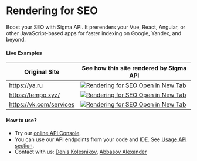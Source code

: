 # Rendering for SEO

Boost your SEO with Sigma API. 
It prerenders your Vue, React, Angular, or other JavaScript-based apps for faster indexing on Google, Yandex, and beyond.

#### Live Examples
| Original Site           | See how this site rendered by Sigma API                                                                                                                                                                   |
|-------------------------|-----------------------------------------------------------------------------------------------------------------------------------------------------------------------------------------------------------|
| https://ya.ru           | [![Rendering for SEO](/images/ya_ru.png "Rendering for SEO of https://ya.ru")  Open in New Tab](https://sigmaapi.com/v1/get?requestId=e1c89eed-c147-493d-b77e-bed3d31105f2&format=seo)                    |
| https://tempo.xyz/      | [![Rendering for SEO](/images/tempo_xyz.png "Rendering for SEO of https://tempo.xyz/") Open in New Tab](https://sigmaapi.com/v1/get?requestId=b9ef5867-93cc-4d6f-81cb-7d740740eca1&format=seo)            |
| https://vk.com/services | [![Rendering for SEO](/images/vk_com_services.png "Rendering for SEO of https://vk.com/services") Open in New Tab](https://sigmaapi.com/v1/get?requestId=6c17f36f-6fa3-4dfc-8cb3-9ea9eeada4d0&format=seo) |

#### How to use?
- Try our [online API Console](https://demo.sigmaapi.com/api/v1/).
- You can use our API endpoints from your code and IDE. See [Usage API section](/usage_examples).
- Contact with us: [Denis Kolesnikov](https://t.me/gervilion), [Abbasov Alexander](https://t.me/abbasovalex)